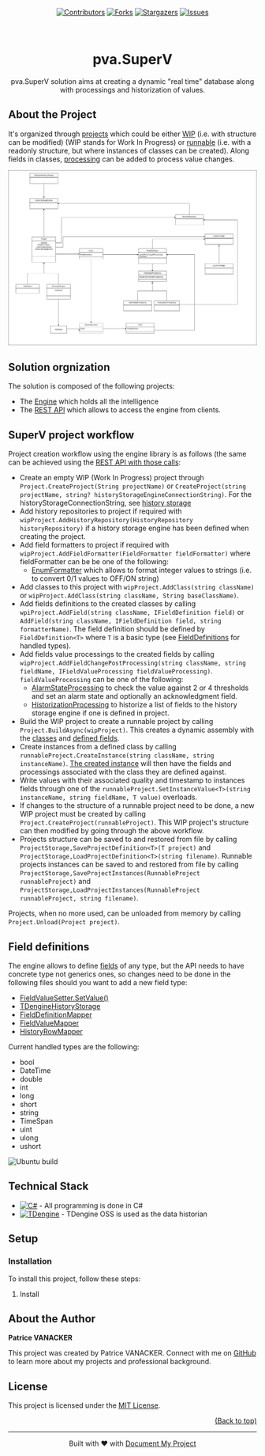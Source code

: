 ﻿<a name="readme-top"></a>
<!--
*** Thanks for using Document My Project. (https://github.com/luisvent/document_my_project) 
*** If you have a suggestion that would make this better, please fork  
*** the repo and create a pull request or simply open an issue.
*** Don't forget to give the project a star!
-->

<p align="center"><a href="https://github.com/PVanack/pva.SuperV/graphs/contributors"><img src="https://img.shields.io/github/contributors/PVanack/pva.SuperV.svg?style=for-the-badge" alt="Contributors"></a>
        <a href="https://github.com/PVanack/pva.SuperV/network/members"><img src="https://img.shields.io/github/forks/PVanack/pva.SuperV.svg?style=for-the-badge" alt="Forks"></a>
        <a href="https://github.com/PVanack/pva.SuperV/stargazers"><img src="https://img.shields.io/github/stars/PVanack/pva.SuperV.svg?style=for-the-badge" alt="Stargazers"></a>
        <a href="https://github.com/PVanack/pva.SuperV/issues"><img src="https://img.shields.io/github/issues/PVanack/pva.SuperV.svg?style=for-the-badge" alt="Issues"></a></p><br/>


<div align="center">



# pva.SuperV

pva.SuperV solution aims at creating a dynamic "real time" database along with processings and historization of values.

</div>


<!-- LINKS_PLACEHOLDER -->

<!-- TABLE_CONTENT_PLACEHOLDER -->

## About the Project

It's organized through [projects](/pva.SuperV.Engine/Project.cs)
which could be either [WIP](/pva.SuperV.Engine/WipProject.cs)
(i.e. with structure can be modified) (WIP stands for Work In Progress) or
[runnable](/pva.SuperV.Engine/RunnableProject.cs) (i.e. with a readonly
structure, but where instances of classes can be created).
Along fields in classes, [processing](/pva.SuperV.Engine/Processing/FieldValueProcessing.cs) can be added to process value changes.

![Structure diagram](/drawings/Structure.drawio.png)

## Solution orgnization
The solution is composed of the following projects:
- The [Engine](/pva.SuperV.Engine) which holds all the intelligence
- The [REST API](/pva.SuperV.Api) which allows to access the engine from clients.

## SuperV project workflow
Project creation workflow using the engine library is as follows (the same can be achieved using the [REST API with those calls](/pva.SuperV.Api/pva.SuperV.Api.http):
- Create an empty WIP (Work In Progress) project through `Project.CreateProject(String projectName)` or `CreateProject(string projectName, string? historyStorageEngineConnectionString)`. For the historyStorageConnectionString, see [history storage](pva.SuperV.Engine/HistoryStorage/HistoryStorage.md)
- Add history repositories to project if required with `wipProject.AddHistoryRepository(HistoryRepository historyRepository)` if a history storage engine has been defined when creating the project.
- Add field formatters to project if required with `wipProject.AddFieldFormatter(FieldFormatter fieldFormatter)` where fieldFormatter can be be one of the following:
	- [EnumFormatter](/pva.SuperV.Engine/FieldFormatters/FieldFormatter.md#Enum-formatter) which allows to format integer values to strings (i.e. to convert 0/1 values to OFF/ON string)
- Add classes to this project with `wipProject.AddClass(string className)` or `wipProject.AddClass(string className, String baseClassName)`.
- Add fields definitions to the created classes by calling `wpiProject.AddField(string className, IFieldDefinition field)` or
`AddField(string className, IFieldDefinition field, string formatterName)`. The field definition should be defined by `FieldDefinition<T>` where `T` is a basic type (see [FieldDefinitions](#Field-definitions) for handled types).
- Add fields value processings to the created fields by calling `wipProject.AddFieldChangePostProcessing(string className, string fieldName, IFieldValueProcessing fieldValueProcessing)`. `fieldValueProcessing` can be one of the following:
	- [AlarmStateProcessing](/pva.SuperV.Engine/Processing/FieldValueProcessing.md#Alarm-state-processing)  to check the value against 2 or 4 thresholds and set an alarm state and optionally an acknowledgment field.
	- [HistorizationProcessing](/pva.SuperV.Engine/Processing/FieldValueProcessing.md#Historization-processing) to historize a list of fields to the history storage engine if one is defined in project.
- Build the WIP project to create a runnable project by calling `Project.BuildAsync(wipProject)`. This creates a dynamic assembly
with the [classes](/pva.SuperV.Engine/Class.cs)
and [defined fields](/pva.SuperV.Engine/FiedldDefinitions.cs).
- Create instances from a defined class by calling `runnableProject.CreateInstance(string className, string instanceName)`.
[The created instance](/pva.SuperV.Engine/Instance.cs) will then have the fields and processings associated with the class
they are defined against.
- Write values with their associated quality and timestamp to instances fields through one of the
`runnableProject.SetInstanceValue<T>(string instanceName, string fieldName, T value)` overloads.
- If changes to the structure of a runnable project need to be done, a new WIP project must be created by calling
`Project.CreateProject(runnableProject)`. This WIP project's structure can then modified by going through the above workflow.
- Projects structure can be saved to and restored from file by calling `ProjectStorage,SaveProjectDefinition<T>(T project)` and
`ProjectStorage,LoadProjectDefinition<T>(string filename)`.
Runnable projects instances can be saved to and restored from file by calling
`ProjectStorage,SaveProjectInstances(RunnableProject runnableProject)` and
`ProjectStorage,LoadProjectInstances(RunnableProject runnableProject, string filename)`.

Projects, when no more used, can be unloaded from memory by calling `Project.Unload(Project project)`.

## Field definitions
The engine allows to define [fields](/pva.SuperV.Engine/FiedldDefinitions.cs) of any type,
but the API needs to have concrete type not generics ones, so changes need to be done in the following files should you 
want to add a new field type:
- [FieldValueSetter.SetValue()](/pva.SuperV.Engine/FieldValueSetter.cs)
- [TDengineHistoryStorage](/pva.SuperV.Engine/HistoryStorage/TDengineHistoryStorage.cs)
- [FieldDefinitionMapper](/pva.SuperV.Model/FieldDefinitions/FieldDefinitionMapper.cs)
- [FieldValueMapper](/pva.SuperV.Model/Instances/FieldValueMapper.cs)
- [HistoryRowMapper](/pva.SuperV.Model/HistoryRetrieval/HistoryRowMapper.cs)

Current handled types are the following:
- bool
- DateTime
- double
- int
- long
- short
- string
- TimeSpan
- uint
- ulong
- ushort


![Ubuntu build](https://github.com/PVanack/pva.SuperV/actions/workflows/dotnet-ubuntu.yml/badge.svg?event=push)

## Technical Stack
- [![C#][C#-badge]][C#-url] - All programming is done in C#
- [![TDengine][TDengine-badge]][TDengine-url] - TDengine OSS is used as the data historian

[C#-badge]: https://img.shields.io/badge/C%23-239120?style=for-the-badge&logo=csharp
[C#-url]: https://dotnet.microsoft.com/
[TDengine-badge]: https://eujqw4hwudm.exactdn.com/wp-content/uploads/29.01-01-logo-white.svg
[TDengine-url]: https://tdengine.com/oss/

## ️Setup

### Installation

To install this project, follow these steps:

1. Install




## About the Author

**Patrice VANACKER**

This project was created by Patrice VANACKER. Connect with me on [GitHub](https://github.com/pVanack)  to learn more about my projects and professional background.


## License

This project is licensed under the [MIT License](https://opensource.org/licenses/MIT).


<p align="right"><a href="#readme-top">(Back to top)</a></p>

---
 <div align="center">Built with ❤️ with <a href="https://github.com/luisvent/document_my_project">Document My Project</a></div>





